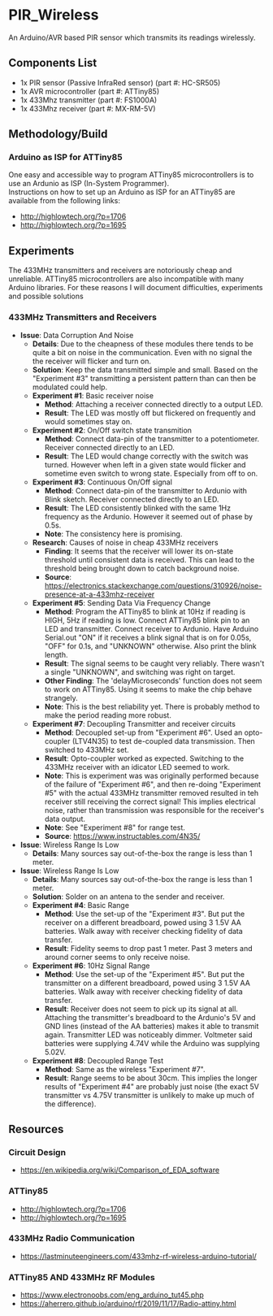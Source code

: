# PIR_Wireless
An Arduino/AVR based PIR sensor which transmits its readings wirelessly.

## Components List
   - 1x PIR sensor (Passive InfraRed sensor) (part #: HC-SR505)
   - 1x AVR microcontroller (part #: ATTiny85)
   - 1x 433Mhz transmitter (part #: FS1000A)
   - 1x 433Mhz receiver (part #: MX-RM-5V)

## Methodology/Build
### Arduino as ISP for ATTiny85
One easy and accessible way to program ATTiny85 microcontrollers is to use an Ardunio as ISP (In-System Programmer).  
Instructions on how to set up an Arduino as ISP for an ATTiny85 are available from the following links:
- http://highlowtech.org/?p=1706
- http://highlowtech.org/?p=1695


## Experiments
The 433MHz transmitters and receivers are notoriously cheap and unreliable. ATTiny85 microcontrollers are also incompatible with many Arduino libraries. For these reasons I will document difficulties, experiments and possible solutions
### 433MHz Transmitters and Receivers
- **Issue**: Data Corruption And Noise
   - **Details**: Due to the cheapness of these modules there tends to be quite a bit on noise in the communication. Even with no signal the the receiver will flicker and turn on.
   - **Solution**: Keep the data transmitted simple and small. Based on the "Experiment #3" transmitting a persistent pattern than can then be modulated could help.
   - **Experiment #1**: Basic receiver noise
      - **Method**: Attaching a receiver connected directly to a output LED.
      - **Result**: The LED was mostly off but flickered on frequently and would sometimes stay on.
   - **Experiment #2**: On/Off switch state transmition
      - **Method**: Connect data-pin of the transmitter to a potentiometer. Receiver connected directly to an LED.
      - **Result**: The LED would change correctly with the switch was turned. However when left in a given state would flicker and sometime even switch to wrong state. Especially from off to on.
   - **Experiment #3**: Continuous On/Off signal
      - **Method**: Connect data-pin of the transmitter to Ardunio with Blink sketch. Receiver connected directly to an LED.
      - **Result**: The LED consistently blinked with the same 1Hz frequency as the Ardunio. However it seemed out of phase by 0.5s.
      - **Note**: The consistency here is promising.
   - **Research**: Causes of noise in cheap 433MHz receivers
      - **Finding**: It seems that the receiver will lower its on-state threshold until consistent data is received. This can lead to the threshold being brought down to catch background noise.
      - **Source**: https://electronics.stackexchange.com/questions/310926/noise-presence-at-a-433mhz-receiver
   - **Experiment #5**: Sending Data Via Frequency Change
      - **Method**: Program the ATTiny85 to blink at 10Hz if reading is HIGH, 5Hz if reading is low. Connect ATTiny85 blink pin to an LED and transmitter. Connect receiver to Ardunio. Have Arduino Serial.out "ON" if it receives a blink signal that is on for 0.05s, "OFF" for 0.1s, and "UNKNOWN" otherwise. Also print the blink length.
      - **Result**: The signal seems to be caught very reliably. There wasn't a single "UNKNOWN", and switching was right on target.
      - **Other Finding**: The 'delayMicroseconds' function does not seem to work on ATTiny85. Using it seems to make the chip behave strangely.
      - **Note**: This is the best reliability yet. There is probably method to make the period reading more robust.
   - **Experiment #7**: Decoupling Transmitter and receiver circuits
      - **Method**: Decoupled set-up from "Experiment #6". Used an opto-coupler (LTV4N35) to test de-coupled data transmission. Then switched to 433MHz set.
      - **Result**: Opto-coupler worked as expected. Switching to the 433MHz receiver with an idicator LED seemed to work.
      - **Note**: This is experiment was was originally performed because of the failure of "Experiment #6", and then re-doing "Experiment #5" with the actual 433MHz transmitter removed resulted in teh receiver still receiving the correct signal! This implies electrical noise, rather than transmission was responsible for the receiver's data output. 
      - **Note**: See "Experiment #8" for range test.
      - **Source**: https://www.instructables.com/4N35/
- **Issue**: Wireless Range Is Low
   - **Details**: Many sources say out-of-the-box the range is less than 1 meter.
- **Issue**: Wireless Range Is Low
   - **Details**: Many sources say out-of-the-box the range is less than 1 meter.
   - **Solution**: Solder on an antena to the sender and receiver.
   - **Experiment #4**: Basic Range
      - **Method**: Use the set-up of the "Experiment #3". But put the receiver on a different breadboard, powed using 3 1.5V AA batteries. Walk away with receiver checking fidelity of data transfer.
      - **Result**: Fidelity seems to drop past 1 meter. Past 3 meters and around corner seems to only receive noise.
   - **Experiment #6**: 10Hz Signal Range
      - **Method**: Use the set-up of the "Experiment #5". But put the transmitter on a different breadboard, powed using 3 1.5V AA batteries. Walk away with receiver checking fidelity of data transfer.
      - **Result**: Receiver does not seem to pick up its signal at all. Attaching the transmitter's breadboard to the Ardunio's 5V and GND lines (instead of the AA batteries) makes it able to transmit again. Transmitter LED was noticeably dimmer. Voltmeter said batteries were supplying 4.74V while the Arduino was supplying 5.02V.
   - **Experiment #8**: Decoupled Range Test
      - **Method**: Same as the wireless "Experiment #7".
      - **Result**: Range seems to be about 30cm. This implies the longer results of "Experiment #4" are probably just noise (the exact 5V transmitter vs 4.75V transmitter is unlikely to make up much of the difference). 

## Resources
### Circuit Design
- https://en.wikipedia.org/wiki/Comparison_of_EDA_software
### ATTiny85
- http://highlowtech.org/?p=1706
- http://highlowtech.org/?p=1695
### 433MHz Radio Communication
- https://lastminuteengineers.com/433mhz-rf-wireless-arduino-tutorial/
### ATTiny85 AND 433MHz RF Modules
- https://www.electronoobs.com/eng_arduino_tut45.php
- https://aherrero.github.io/arduino/rf/2019/11/17/Radio-attiny.html
